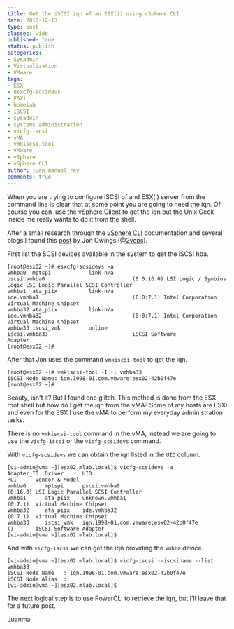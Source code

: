 ```yaml
---
title: Get the iSCSI iqn of an ESX(i) using vSphere CLI
date: 2010-12-13
type: post
classes: wide
published: true
status: publish
categories:
- Sysadmin
- Virtualization
- VMware
tags:
- ESX
- esxcfg-scsidevs
- ESXi
- homelab
- iSCSI
- sysadmin
- systems administration
- vicfg-iscsi
- vMA
- vmkiscsi-tool
- VMware
- vSphere
- vSphere CLI
author: juan_manuel_rey
comments: true
---
```


When you are trying to configure iSCSI of and ESX(i) server from the command line is clear that at some point you are going to need the iqn. Of course you can  use the vSphere Client to get the iqn but the Unix Geek inside me really wants to do it from the shell.

After a small research through the [vSphere CLI](http://www.vmware.com/support/developer/vcli/) documentation and several blogs I found this [post](http://www.2vcps.com/2009/11/27/get-iscsi-iqn-from-the-esx-command-line/) by Jon Owings ([@2vcps](http://twitter.com/2vcps)).

First list the SCSI devices available in the system to get the iSCSI hba.

```
[root@esx02 ~]# esxcfg-scsidevs -a
vmhba0  mptspi            link-n/a  pscsi.vmhba0                            (0:0:16.0) LSI Logic / Symbios Logic LSI Logic Parallel SCSI Controller
vmhba1  ata_piix          link-n/a  ide.vmhba1                              (0:0:7.1) Intel Corporation Virtual Machine Chipset
vmhba32 ata_piix          link-n/a  ide.vmhba32                             (0:0:7.1) Intel Corporation Virtual Machine Chipset
vmhba33 iscsi_vmk         online    iscsi.vmhba33                           iSCSI Software Adapter         
[root@esx02 ~]#
```

After that Jon uses the command `vmkiscsi-tool` to get the iqn.

```
[root@esx02 ~]# vmkiscsi-tool -I -l vmhba33
iSCSI Node Name: iqn.1998-01.com.vmware:esx02-42b0f47e
[root@esx02 ~]#
```

Beauty, isn't it? But I found one glitch. This method is done from the ESX root shell but how do I get the iqn from the vMA? Some of my hosts are ESXi and even for the ESX I use the vMA to perform my everyday administration tasks.

There is no `vmkiscsi-tool` command in the vMA, instead we are going to use the `vicfg-iscsi` or the `vicfg-scsidevs` command.

With `vicfg-scsidevs` we can obtain the iqn listed in the `UID` column.

```
[vi-admin@vma ~][esx02.mlab.local]$ vicfg-scsidevs -a             
Adapter_ID  Driver      UID                                     PCI      Vendor & Model
vmhba0      mptspi      pscsi.vmhba0                            (0:16.0) LSI Logic Parallel SCSI Controller
vmhba1      ata_piix    unknown.vmhba1                          (0:7.1)  Virtual Machine Chipset
vmhba32     ata_piix    ide.vmhba32                             (0:7.1)  Virtual Machine Chipset
vmhba33     iscsi_vmk   iqn.1998-01.com.vmware:esx02-42b0f47e   ()       iSCSI Software Adapter
[vi-admin@vma ~][esx02.mlab.local]$
```

And with `vicfg-iscsi` we can get the iqn providing the `vmhba` device.

```
[vi-admin@vma ~][esx02.mlab.local]$ vicfg-iscsi --iscsiname --list vmhba33
iSCSI Node Name   : iqn.1998-01.com.vmware:esx02-42b0f47e
iSCSI Node Alias  :
[vi-admin@vma ~][esx02.mlab.local]$
```

The next logical step is to use PowerCLI to retrieve the iqn, but I'll leave that for a future post.

Juanma.
